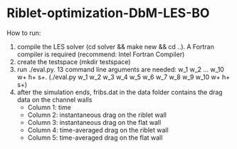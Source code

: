 # Riblet-optimization-DbM-LES-BO
 
How to run:
1. compile the LES solver (cd solver && make new && cd ..). A Fortran compiler is required (recommend: Intel Fortran Compiler)
2. create the testspace (mkdir testspace)
3. run ./eval.py. 13 command line arguments are needed: w_1 w_2 ... w_10 w+ h+ s+. (./eval.py w_1 w_2 w_3 w_4 w_5 w_6 w_7 w_8 w_9 w_10 w+ h+ s+)
4. after the simulation ends, fribs.dat in the data folder contains the drag data on the channel walls
	- Column 1: time
	- Column 2: instantaneous drag on the riblet wall
	- Column 3: instantaneous drag on the flat wall
	- Column 4: time-averaged drag on the riblet wall
	- Column 5: time-averaged drag on the flat wall